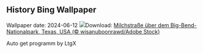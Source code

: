 ## History Bing Wallpaper
Wallpaper date: 2024-06-12
![](https://www.bing.com/th?id=OHR.BigBendMilkyWay_DE-DE9932033977_UHD.jpg&w=1000)Download: [Milchstraße über dem Big-Bend-Nationalpark, Texas, USA (© wisanuboonrawd/Adobe Stock)](https://www.bing.com/th?id=OHR.BigBendMilkyWay_DE-DE9932033977_UHD.jpg)

Auto get programm by LtgX
